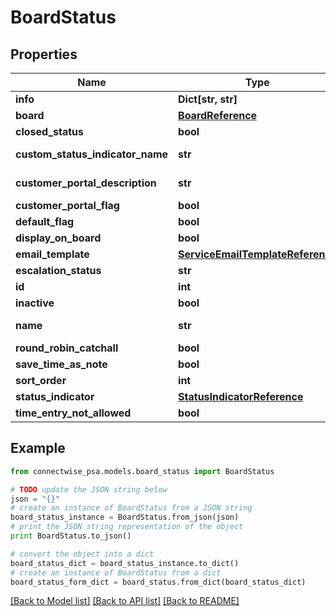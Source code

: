 # BoardStatus


## Properties
Name | Type | Description | Notes
------------ | ------------- | ------------- | -------------
**info** | **Dict[str, str]** |  | [optional] 
**board** | [**BoardReference**](BoardReference.md) |  | [optional] 
**closed_status** | **bool** |  | [optional] 
**custom_status_indicator_name** | **str** |  Max length: 30; | [optional] 
**customer_portal_description** | **str** |  Max length: 500; | [optional] 
**customer_portal_flag** | **bool** |  | [optional] 
**default_flag** | **bool** |  | [optional] 
**display_on_board** | **bool** |  | [optional] 
**email_template** | [**ServiceEmailTemplateReference**](ServiceEmailTemplateReference.md) |  | [optional] 
**escalation_status** | **str** |  | [optional] 
**id** | **int** |  | [optional] 
**inactive** | **bool** |  | [optional] 
**name** | **str** |  Max length: 50; | 
**round_robin_catchall** | **bool** |  | [optional] 
**save_time_as_note** | **bool** |  | [optional] 
**sort_order** | **int** |  | [optional] 
**status_indicator** | [**StatusIndicatorReference**](StatusIndicatorReference.md) |  | [optional] 
**time_entry_not_allowed** | **bool** |  | [optional] 

## Example

```python
from connectwise_psa.models.board_status import BoardStatus

# TODO update the JSON string below
json = "{}"
# create an instance of BoardStatus from a JSON string
board_status_instance = BoardStatus.from_json(json)
# print the JSON string representation of the object
print BoardStatus.to_json()

# convert the object into a dict
board_status_dict = board_status_instance.to_dict()
# create an instance of BoardStatus from a dict
board_status_form_dict = board_status.from_dict(board_status_dict)
```
[[Back to Model list]](../README.md#documentation-for-models) [[Back to API list]](../README.md#documentation-for-api-endpoints) [[Back to README]](../README.md)


